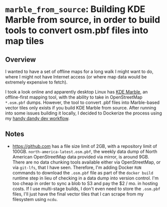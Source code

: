 # `marble_from_source`: Building KDE Marble from source, in order to build tools to convert osm.pbf files into map tiles

## Overview

I wanted to have a set of offline maps for a long walk I might want to do, where
I might not have Internet access (or where map data would be extremely expensive
to fetch).

I took a look online and apparently desktop Linux has [KDE
Marble](https://marble.kde.org/), an offline-first mapping tool, with the
ability to take in OpenStreetMap `*.osm.pbf` dumps. However, the tool to convert
.pbf files into Marble-based vector tiles only exists if you build KDE Marble
from source. After running into some issues building it locally, I decided to
Dockerize the process using my [handy dandy dev
workflow](https://bytes.yingw787.com/posts/2020/02/27/docker_as_vagrant/).

## Notes

-   https://github.com has a file size limit of 2GB, with a repository limit of
    100GB. `north-america-latest.osm.pbf`, the weekly data dump of North
    American OpenStreetMap data provided via mirror, is around 9GB. There are no
    data chunking tools available either via OpenStreetMap, or via `git-lfs`,
    that I have seen. Therefore, I'm adding Docker `RUN` commands to download
    the `.osm.pbf` file as part of the `docker build` runtime step in lieu of
    checking in a data dump into version control. I'm too cheap in order to sync
    a blob to S3 and pay the $2 / mo. in hosting costs. If I use multi-stage
    builds, I don't even need to store the `.osm.pbf` files, I'll just have the
    final vector tiles that I can scrape from my filesystem using `ncdu`.
